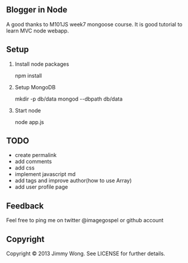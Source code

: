 Blogger in Node
---------------

A good thanks to M101JS week7 mongoose course. It is good tutorial to learn MVC node webapp.

Setup
-----
1. Install node packages

    npm install

2. Setup MongoDB

    mkdir -p db/data
    mongod --dbpath db/data

3. Start node

    node app.js

TODO
----
* create permalink
* add comments
* add css
* implement javascript md
* add tags and improve author(how to use Array)
* add user profile page

Feedback
-----------
Feel free to ping me on twitter @imagegospel or github account

Copyright
---------
Copyright © 2013 Jimmy Wong. See LICENSE for further details.